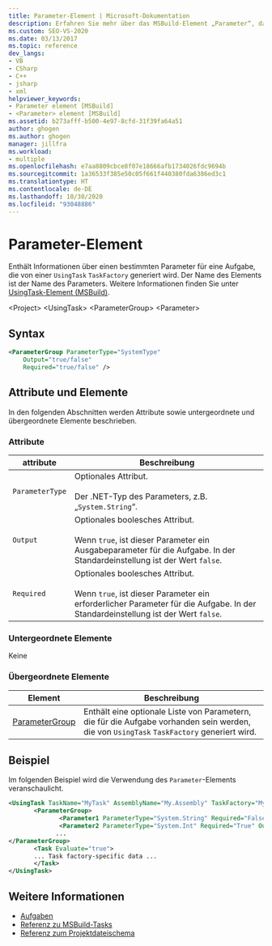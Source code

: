 ```yaml
---
title: Parameter-Element | Microsoft-Dokumentation
description: Erfahren Sie mehr über das MSBuild-Element „Parameter“, das Informationen zu einem bestimmten Parameter für eine Aufgabe enthält, die durch eine UsingTask TaskFactory generiert wird.
ms.custom: SEO-VS-2020
ms.date: 03/13/2017
ms.topic: reference
dev_langs:
- VB
- CSharp
- C++
- jsharp
- xml
helpviewer_keywords:
- Parameter element [MSBuild]
- <Parameter> element [MSBuild]
ms.assetid: b273afff-b500-4e97-8cfd-31f39fa64a51
author: ghogen
ms.author: ghogen
manager: jillfra
ms.workload:
- multiple
ms.openlocfilehash: e7aa8809cbce8f07e18666afb1734026fdc9694b
ms.sourcegitcommit: 1a36533f385e50c05f661f440380fda6386ed3c1
ms.translationtype: HT
ms.contentlocale: de-DE
ms.lasthandoff: 10/30/2020
ms.locfileid: "93048886"
---
```

# <a name="parameter-element"></a>Parameter-Element

Enthält Informationen über einen bestimmten Parameter für eine Aufgabe, die von einer `UsingTask` `TaskFactory` generiert wird.  Der Name des Elements ist der Name des Parameters.  Weitere Informationen finden Sie unter [UsingTask-Element (MSBuild)](../msbuild/usingtask-element-msbuild.md).

 \<Project> \<UsingTask>
 \<ParameterGroup>
 \<Parameter>

## <a name="syntax"></a>Syntax

```xml
<ParameterGroup ParameterType="SystemType"
    Output="true/false"
    Required="true/false" />
```

## <a name="attributes-and-elements"></a>Attribute und Elemente

 In den folgenden Abschnitten werden Attribute sowie untergeordnete und übergeordnete Elemente beschrieben.

### <a name="attributes"></a>Attribute

|attribute|Beschreibung|
|---------------|-----------------|
|`ParameterType`|Optionales Attribut.<br /><br /> Der .NET-Typ des Parameters, z.B. „`System.String`“.|
|`Output`|Optionales boolesches Attribut.<br /><br /> Wenn `true`, ist dieser Parameter ein Ausgabeparameter für die Aufgabe. In der Standardeinstellung ist der Wert `false`.|
|`Required`|Optionales boolesches Attribut.<br /><br /> Wenn `true`, ist dieser Parameter ein erforderlicher Parameter für die Aufgabe. In der Standardeinstellung ist der Wert `false`.|

### <a name="child-elements"></a>Untergeordnete Elemente

 Keine

### <a name="parent-elements"></a>Übergeordnete Elemente

|Element|Beschreibung|
|-------------|-----------------|
|[ParameterGroup](../msbuild/parametergroup-element.md)|Enthält eine optionale Liste von Parametern, die für die Aufgabe vorhanden sein werden, die von `UsingTask` `TaskFactory` generiert wird.|

## <a name="example"></a>Beispiel

 Im folgenden Beispiel wird die Verwendung des `Parameter`-Elements veranschaulicht.

```xml
<UsingTask TaskName="MyTask" AssemblyName="My.Assembly" TaskFactory="MyTaskFactory">
       <ParameterGroup>
              <Parameter1 ParameterType="System.String" Required="False" Output="False"/>
              <Parameter2 ParameterType="System.Int" Required="True" Output="False"/>
             ...
</ParameterGroup>
       <Task Evaluate="true">
       ... Task factory-specific data ...
       </Task>
</UsingTask>
```

## <a name="see-also"></a>Weitere Informationen

- [Aufgaben](../msbuild/msbuild-tasks.md)
- [Referenz zu MSBuild-Tasks](../msbuild/msbuild-task-reference.md)
- [Referenz zum Projektdateischema](../msbuild/msbuild-project-file-schema-reference.md)

